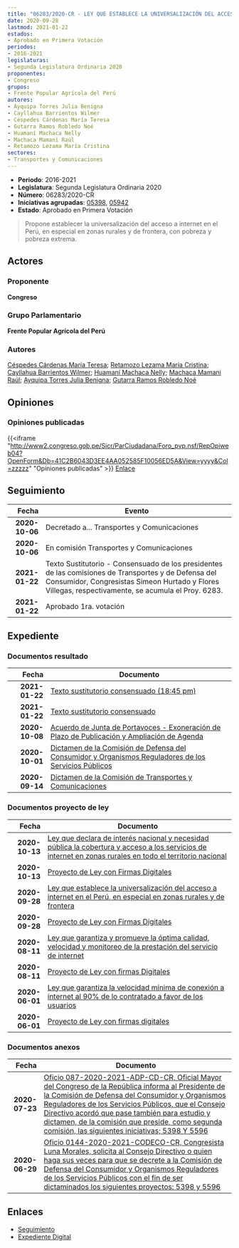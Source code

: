 ```yaml
---
title: "06283/2020-CR - LEY QUE ESTABLECE LA UNIVERSALIZACIÓN DEL ACCESO A INTERNET EN EL PERÚ, EN ESPECIAL EN ZONAS RURALES Y DE FRONTERA"
date: 2020-09-28
lastmod: 2021-01-22
estados:
- Aprobado en Primera Votación
periodos:
- 2016-2021
legislaturas:
- Segunda Legislatura Ordinaria 2020
proponentes:
- Congreso
grupos:
- Frente Popular Agrícola del Perú
autores:
- Ayquipa Torres Julia Benigna
- Cayllahua Barrientos Wilmer
- Céspedes Cárdenas María Teresa
- Gutarra Ramos Robledo Noé
- Huamaní Machaca Nelly
- Machaca Mamani Raúl
- Retamozo Lezama María Cristina
sectores:
- Transportes y Comunicaciones
---
```

- **Periodo**: 2016-2021
- **Legislatura**: Segunda Legislatura Ordinaria 2020
- **Número**: 06283/2020-CR
- **Iniciativas agrupadas**: [05398](../../05300/05398), [05942](../../05900/05942)
- **Estado**: Aprobado en Primera Votación

> Propone establecer la universalización del acceso a internet en el Perú, en especial en zonas rurales y de frontera, con pobreza y pobreza extrema.


## Actores

### Proponente

**Congreso**

### Grupo Parlamentario

**Frente Popular Agrícola del Perú**

### Autores

[Céspedes Cárdenas María Teresa](mailto:mailto:mcespedes@congreso.gob.pe); [Retamozo Lezama María Cristina](mailto:mailto:mretamozo@congreso.gob.pe); [Cayllahua Barrientos Wilmer](mailto:mailto:wcayllahua@congreso.gob.pe); [Huamaní Machaca Nelly](mailto:mailto:nhuamani@congreso.gob.pe); [Machaca Mamani Raúl](mailto:mailto:rmachaca@congreso.gob.pe); [Ayquipa Torres Julia Benigna](mailto:mailto:jayquipa@congreso.gob.pe); [Gutarra Ramos Robledo Noé](mailto:mailto:rgutarra@congreso.gob.pe)

## Opiniones

### Opiniones publicadas

{{<iframe "http://www2.congreso.gob.pe/Sicr/ParCiudadana/Foro_pvp.nsf/RepOpiweb04?OpenForm&Db=41C2B6043D3EE4AA052585F10056ED5A&View=yyyy&Col=zzzzz" "Opiniones publicadas" >}}
[Enlace](http://www2.congreso.gob.pe/Sicr/ParCiudadana/Foro_pvp.nsf/RepOpiweb04?OpenForm&Db=41C2B6043D3EE4AA052585F10056ED5A&View=yyyy&Col=zzzzz)


## Seguimiento

| Fecha | Evento |
|------:|--------|
| **2020-10-06** | Decretado a... Transportes y Comunicaciones |
| **2020-10-06** | En comisión Transportes y Comunicaciones |
| **2021-01-22** | Texto Sustitutorio - Consensuado de los presidentes de las comisiones de Transportes y de Defensa del Consumidor, Congresistas Simeon Hurtado y Flores Villegas, respectivamente, se acumula el Proy. 6283. |
| **2021-01-22** | Aprobado 1ra. votación |

## Expediente

### Documentos resultado

| Fecha | Documento |
|------:|-----------|
| **2021-01-22** | [Texto sustitutorio consensuado (18:45 pm)](http://www.leyes.congreso.gob.pe/Documentos/2016_2021/Texto_Sustitutorio/Proyectos_de_Ley/TS05398-20210122A.pdf) |
| **2021-01-22** | [Texto sustitutorio consensuado](http://www.leyes.congreso.gob.pe/Documentos/2016_2021/Texto_Sustitutorio/Proyectos_de_Ley/TS05398-20210122.pdf) |
| **2020-10-08** | [Acuerdo de Junta de Portavoces - Exoneración de Plazo de Publicación y Ampliación de Agenda](https://leyes.congreso.gob.pe/Documentos/2016_2021/Acuerdos/Junta_Portavoces/AJP05398-20201008.pdf) |
| **2020-10-01** | [Dictamen de la Comisión de Defensa del Consumidor y Organismos Reguladores de los Servicios Públicos](http://www.leyes.congreso.gob.pe/Documentos/2016_2021/Dictamenes/Proyectos_de_Ley/05398DC06MAY20201001.pdf) |
| **2020-09-14** | [Dictamen de la Comisión de Transportes y Comunicaciones](http://www.leyes.congreso.gob.pe/Documentos/2016_2021/Dictamenes/Proyectos_de_Ley/05398DC23MAY-20200914.pdf) |

### Documentos proyecto de ley

| Fecha | Documento |
|------:|-----------|
| **2020-10-13** | [Ley que declara de interés nacional y necesidad pública la cobertura y acceso a los servicios de internet en zonas rurales en todo el territorio nacional](http://www.leyes.congreso.gob.pe/Documentos/2016_2021/Proyectos_de_Ley_y_de_Resoluciones_Legislativas/PL06445-20201013.pdf) |
| **2020-10-13** | [Proyecto de Ley con Firmas Digitales](http://www.leyes.congreso.gob.pe/Documentos/2016_2021/Proyectos_de_Ley_y_de_Resoluciones_Legislativas/Proyectos_Firmas_digitales/PL06445.pdf) |
| **2020-09-28** | [Ley que establece la universalización del acceso a internet en el Perú, en especial en zonas rurales y de frontera](http://www.leyes.congreso.gob.pe/Documentos/2016_2021/Proyectos_de_Ley_y_de_Resoluciones_Legislativas/PL06283-20200928.pdf) |
| **2020-09-28** | [Proyecto de Ley con Firmas Digitales](http://www.leyes.congreso.gob.pe/Documentos/2016_2021/Proyectos_de_Ley_y_de_Resoluciones_Legislativas/Proyectos_Firmas_digitales/PL06283.pdf) |
| **2020-08-11** | [Ley que garantiza y promueve la óptima calidad, velocidad y monitoreo de la prestación del servicio de internet](http://www.leyes.congreso.gob.pe/Documentos/2016_2021/Proyectos_de_Ley_y_de_Resoluciones_Legislativas/PL05942-20200811.pdf) |
| **2020-08-11** | [Proyecto de Ley con firmas Digitales](http://www.leyes.congreso.gob.pe/Documentos/2016_2021/Proyectos_de_Ley_y_de_Resoluciones_Legislativas/Proyectos_Firmas_digitales/PL05942.pdf) |
| **2020-06-01** | [Ley que garantiza la velocidad mínima de conexión a internet al 90% de lo contratado a favor de los usuarios](http://www.leyes.congreso.gob.pe/Documentos/2016_2021/Proyectos_de_Ley_y_de_Resoluciones_Legislativas/PL05398-20200601.pdf) |
| **2020-06-01** | [Proyecto de Ley con firmas digitales](http://www.leyes.congreso.gob.pe/Documentos/2016_2021/Proyectos_de_Ley_y_de_Resoluciones_Legislativas/Proyectos_Firmas_digitales/PL05398.pdf) |

### Documentos anexos

| Fecha | Documento |
|------:|-----------|
| **2020-07-23** | [Oficio 087-2020-2021-ADP-CD-CR, Oficial Mayor del Congreso de la República informa al Presidente de la Comisión de Defensa del Consumidor y Organismos Reguladores de los Servicios Públicos, que el Consejo Directivo acordó que pase también para estudio y dictamen, de la comisión que preside, como segunda comisión, las siguientes iniciativas; 5398 Y 5596](http://www.leyes.congreso.gob.pe/Documentos/2016_2021/Oficios/Oficialia_Mayor/OFICIO-087-2020-2021-ADP-CD-CR.pdf) |
| **2020-06-29** | [Oficio 0144-2020-2021-CODECO-CR, Congresista Luna Morales, solicita al Consejo Directivo o quien haga sus veces para que se decrete a la Comisión de Defensa del Consumidor y Organismos Reguladores de los Servicios Públicos con el fin de ser dictaminados los siguientes proyectos: 5398 y 5596](http://www.leyes.congreso.gob.pe/Documentos/2016_2021/Consejo_Directivo/Documentos_de_Congresistas/OFICIO-0144-2020-2021-CODECO-CR.pdf) |

## Enlaces

- [Seguimiento](http://www2.congreso.gob.pe/Sicr/TraDocEstProc/CLProLey2016.nsf/f7fff46988ca05b1052578e100829cc7/4a56d888ced8e852052585f1006a093e?OpenDocument)
- [Expediente Digital](http://www2.congreso.gob.pe/Sicr/TraDocEstProc/Expvirt_2011.nsf/visbusqptramdoc1621/06283?opendocument)

